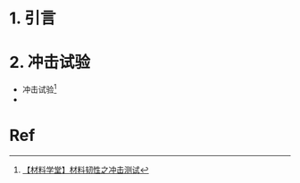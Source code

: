 # 1. 引言 

# 2. 冲击试验 
- 冲击试验[^1]
- 

# Ref 

[^1]: [【材料学堂】材料韧性之冲击测试](https://mp.weixin.qq.com/s/t6Zx2_KaBQKkUHfAHwfyxA)
